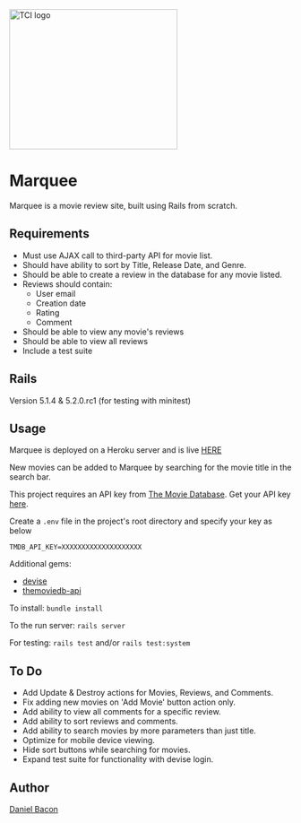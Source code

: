 <img src="https://www.teachtci.com/wp-content/themes/tci/img/tci-logo.svg" alt="TCI logo" width="300" height="250">

Marquee
=======
Marquee is a movie review site, built using Rails from scratch.

Requirements
------------
 * Must use AJAX call to third-party API for movie list.
 * Should have ability to sort by Title, Release Date, and Genre.
 * Should be able to create a review in the database for any movie listed.
 * Reviews should contain:
   * User email
   * Creation date
   * Rating
   * Comment
 * Should be able to view any movie's reviews
 * Should be able to view all reviews
 * Include a test suite

Rails
-----
Version 5.1.4 & 5.2.0.rc1 (for testing with minitest)

Usage
-----
Marquee is deployed on a Heroku server and is live [HERE](https://floating-headland-30274.herokuapp.com/)

New movies can be added to Marquee by searching for the movie title in the search bar.

This project requires an API key from [The Movie Database](https://www.google.com.ph/url?sa=t&rct=j&q=&esrc=s&source=web&cd=1&cad=rja&uact=8&ved=0ahUKEwiCtZOXnfrSAhXDNpQKHZShCg0QFggaMAA&url=https%3A%2F%2Fwww.themoviedb.org%2Fen&usg=AFQjCNFc2kOBuTnm_SAprWVGDgKKH4nJsA). Get your API key [here](https://www.themoviedb.org/account).

Create a `.env` file in the project's root directory and specify your key as below
```
TMDB_API_KEY=XXXXXXXXXXXXXXXXXXXX
```

Additional gems:
  * [devise](https://github.com/plataformatec/devise) 
  * [themoviedb-api](https://github.com/18Months/themoviedb-api)

To install: `bundle install`

To the run server: `rails server`

For testing: `rails test` and/or `rails test:system`

To Do
-----

 * Add Update & Destroy actions for Movies, Reviews, and Comments.
 * Fix adding new movies on 'Add Movie' button action only.
 * Add ability to view all comments for a specific review.
 * Add ability to sort reviews and comments.
 * Add ability to search movies by more parameters than just title.
 * Optimize for mobile device viewing.
 * Hide sort buttons while searching for movies.
 * Expand test suite for functionality with devise login.

Author
------
[Daniel Bacon](https://github.com/dfbacon)
